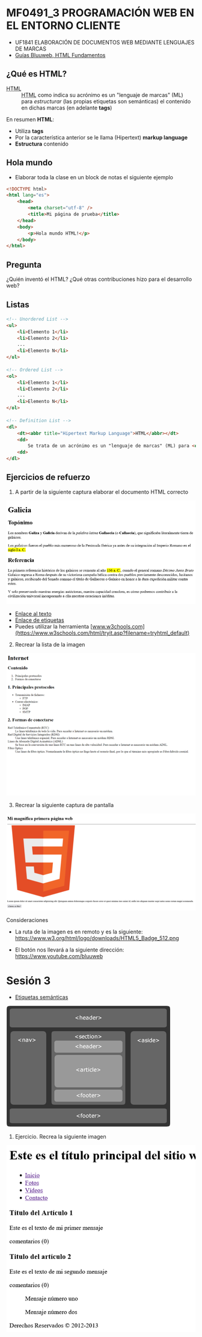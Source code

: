 # MF0491_3 PROGRAMACIÓN WEB EN EL ENTORNO CLIENTE
 
- UF1841 ELABORACIÓN DE DOCUMENTOS WEB MEDIANTE LENGUAJES DE MARCAS
- [Guías Bluuweb, HTML Fundamentos](https://bluuweb.dev/01-html/)

## ¿Qué es HTML?

<dl>
    <dt>
        <abbr title="Hipertext Language Markup">HTML</abbr>
    </dt>
    <dd>
    <abbr title="Hipertext Markup Language">HTML</abbr> como indica su acrónimo es un "lenguaje de marcas" (ML) para <em>estructurar</em> (las propias etiquetas son semánticas) el contenido en dichas marcas (en adelante <strong>tags</strong>) 
    </dd>
</dl>

En resumen __HTML__:
- Utiliza __tags__
- Por la característica anterior se le llama (Hipertext) __markup language__
- __Estructura__ contenido


## Hola mundo

- Elaborar toda la clase en un block de notas el siguiente ejemplo

```html
<!DOCTYPE html>
<html lang="es">
    <head>
        <meta charset="utf-8" />
        <title>Mi página de prueba</title>
    </head>
    <body>
        <p>Hola mundo HTML!</p>
    </body>
</html>
```
## Pregunta

¿Quién inventó el HTML? ¿Qué otras contribuciones hizo para el desarrollo web?


## Listas

```html
<!-- Unordered List -->
<ul>
    <li>Elemento 1</li>
    <li>Elemento 2</li>
    ...
    <li>Elemento N</li>
</ul>

<!-- Ordered List -->
<ol>
    <li>Elemento 1</li>
    <li>Elemento 2</li>
    ...
    <li>Elemento N</li>
</ol>

<!-- Definition List -->
<dl>
    <dt><abbr title="Hipertext Markup Language">HTML</abbr></dt>
    <dd>
        Se trata de un acrónimo es un "lenguaje de marcas" (ML) para <em>estructurar</em> (las propias etiquetas son semánticas) el contenido en dichas marcas
    <dd>
</dl>
```
## Ejercicios de refuerzo

1. A partir de la siguiente captura elaborar el documento HTML correcto

![Primeras tags en HTML](/img/screenshot.png)

- [Enlace al texto](./text.txt)
- [Enlace de etiquetas](https://allthetags.com/)
- Puedes utilizar la herramienta [www.w3chools.com](https://www.w3schools.com/html/tryit.asp?filename=tryhtml_default)

2. Recrear la lista de la imagen

![Ejercicio de listas anidadas](/img/listas.png)

3. Recrear la siguiente captura de pantalla

![Mi página magnífica página web](/img/screenshot2.png)

Consideraciones

- La ruta de la imagen es en remoto y es la siguiente:
https://www.w3.org/html/logo/downloads/HTML5_Badge_512.png

- El botón nos llevará a la siguiente dirección:
https://www.youtube.com/bluuweb

# Sesión 3

- [Etiquetas semánticas](https://bluuweb.dev/01-html/#etiquetas-semanticas)

![Etiquetas semánticas](/img/estructura-html5.png)

1. Ejercicio. Recrea la siguiente imagen

![Captura](/img/screenshot3.png)